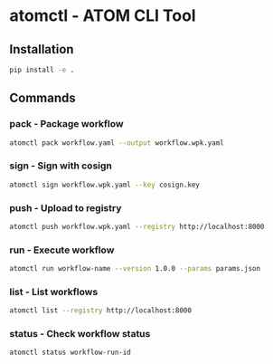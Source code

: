 # atomctl - ATOM CLI Tool

## Installation
```bash
pip install -e .
```

## Commands

### pack - Package workflow
```bash
atomctl pack workflow.yaml --output workflow.wpk.yaml
```

### sign - Sign with cosign
```bash
atomctl sign workflow.wpk.yaml --key cosign.key
```

### push - Upload to registry
```bash
atomctl push workflow.wpk.yaml --registry http://localhost:8000
```

### run - Execute workflow
```bash
atomctl run workflow-name --version 1.0.0 --params params.json
```

### list - List workflows
```bash
atomctl list --registry http://localhost:8000
```

### status - Check workflow status
```bash
atomctl status workflow-run-id
```